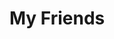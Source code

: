 # My Friends

<FriendTree friend_name="洛玖只" friend_desc="JaCppPyRugothon，JsCssHtSpVuBoot。All_In_One!"
avatar_url="http://q1.qlogo.cn/g?b=qq&nk=513979437&s=640"
address="http://blog.yurzi.net/">
</FriendTree>
<FriendTree friend_name="Mutex" friend_desc="辛夸高岭桂    将徙北冥鹏"
avatar_url="http://q1.qlogo.cn/g?b=qq&nk=2468691031&s=640">
</FriendTree>